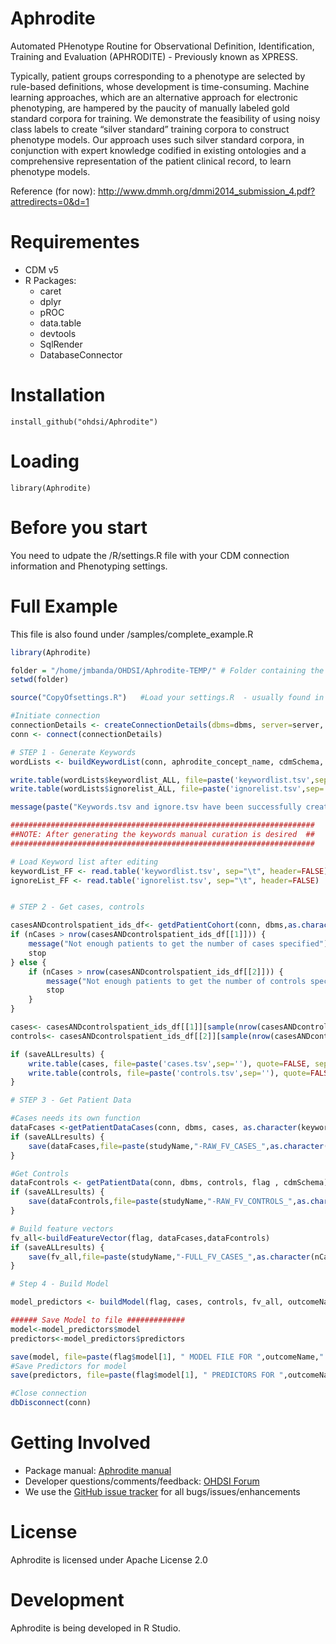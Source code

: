 # Aphrodite

Automated PHenotype Routine for Observational Definition, Identification, Training and Evaluation (APHRODITE) - Previously known as XPRESS. 

Typically, patient groups corresponding to a phenotype are selected by rule-based definitions, whose development is time-consuming. Machine learning approaches, which are an alternative approach for electronic phenotyping, are hampered by the paucity of manually labeled gold standard corpora for training. We demonstrate the feasibility of using noisy class labels to create “silver standard” training corpora to construct phenotype models. Our approach uses such silver standard corpora, in conjunction with expert knowledge codified in existing ontologies and a comprehensive representation of the patient clinical record, to learn phenotype models.

Reference (for now): http://www.dmmh.org/dmmi2014_submission_4.pdf?attredirects=0&d=1

Requirementes
===================
- CDM v5
- R Packages:
	- caret
	- dplyr
	- pROC
    - data.table
	- devtools
	- SqlRender
	- DatabaseConnector

Installation
===================

```
install_github("ohdsi/Aphrodite")
```

Loading
===================

```
library(Aphrodite)
```

Before you start
===================

You need to udpate the /R/settings.R file with your CDM connection information and Phenotyping settings.

Full Example
===================

This file is also found under /samples/complete_example.R

```r
library(Aphrodite)

folder = "/home/jmbanda/OHDSI/Aphrodite-TEMP/" # Folder containing the R files and outputs, use forward slashes
setwd(folder)

source("CopyOfsettings.R")   #Load your settings.R  - usually found in ../R/settings.R   - Don't forget to edit it

#Initiate connection
connectionDetails <- createConnectionDetails(dbms=dbms, server=server, user=user, password=pw, schema=cdmSchema, port=port)
conn <- connect(connectionDetails)

# STEP 1 - Generate Keywords
wordLists <- buildKeywordList(conn, aphrodite_concept_name, cdmSchema, dbms)

write.table(wordLists$keywordlist_ALL, file=paste('keywordlist.tsv',sep=''), quote=FALSE, sep='\t', row.names = FALSE, col.names = FALSE)
write.table(wordLists$ignorelist_ALL, file=paste('ignorelist.tsv',sep=''), quote=FALSE, sep='\t', row.names = FALSE, col.names = FALSE)

message(paste("Keywords.tsv and ignore.tsv have been successfully created for ",aphrodite_concept_name,sep = ""))

####################################################################
##NOTE: After generating the keywords manual curation is desired  ##
####################################################################

# Load Keyword list after editing
keywordList_FF <- read.table('keywordlist.tsv', sep="\t", header=FALSE)
ignoreList_FF <- read.table('ignorelist.tsv', sep="\t", header=FALSE)


# STEP 2 - Get cases, controls

casesANDcontrolspatient_ids_df<- getdPatientCohort(conn, dbms,as.character(keywordList_FF$V3),as.character(ignoreList_FF$V3), cdmSchema,nCases,nControls)
if (nCases > nrow(casesANDcontrolspatient_ids_df[[1]])) {
    message("Not enough patients to get the number of cases specified")
    stop
} else {
    if (nCases > nrow(casesANDcontrolspatient_ids_df[[2]])) {
        message("Not enough patients to get the number of controls specified")
        stop
    }
}

cases<- casesANDcontrolspatient_ids_df[[1]][sample(nrow(casesANDcontrolspatient_ids_df[[1]]), nCases), ]
controls<- casesANDcontrolspatient_ids_df[[2]][sample(nrow(casesANDcontrolspatient_ids_df[[2]]), nControls), ]

if (saveALLresults) {
    write.table(cases, file=paste('cases.tsv',sep=''), quote=FALSE, sep='\t', row.names = FALSE, col.names = FALSE)
    write.table(controls, file=paste('controls.tsv',sep=''), quote=FALSE, sep='\t', row.names = FALSE, col.names = FALSE)
}

# STEP 3 - Get Patient Data

#Cases needs its own function
dataFcases <-getPatientDataCases(conn, dbms, cases, as.character(keywordList_FF$V3),as.character(ignoreList_FF$V3), flag , cdmSchema)
if (saveALLresults) {
    save(dataFcases,file=paste(studyName,"-RAW_FV_CASES_",as.character(nCases),".Rda",sep=''))
}

#Get Controls
dataFcontrols <- getPatientData(conn, dbms, controls, flag , cdmSchema)
if (saveALLresults) {
    save(dataFcontrols,file=paste(studyName,"-RAW_FV_CONTROLS_",as.character(nControls),".Rda",sep=''))
}

# Build feature vectors
fv_all<-buildFeatureVector(flag, dataFcases,dataFcontrols)
if (saveALLresults) {
    save(fv_all,file=paste(studyName,"-FULL_FV_CASES_",as.character(nCases),"_CONTROLS_",as.character(nControls),".Rda",sep=''))
}

# Step 4 - Build Model

model_predictors <- buildModel(flag, cases, controls, fv_all, outcomeName)

###### Save Model to file #############
model<-model_predictors$model
predictors<-model_predictors$predictors

save(model, file=paste(flag$model[1], " MODEL FILE FOR ",outcomeName,".Rda",sep=''))
#Save Predictors for model
save(predictors, file=paste(flag$model[1], " PREDICTORS FOR ",outcomeName,".Rda",sep=''))

#Close connection
dbDisconnect(conn)


```
Getting Involved
=============
* Package manual: [Aphrodite manual](https://github.com/OHDSI/Aphrodite/raw/master/man/Aphrodite.pdf) 
* Developer questions/comments/feedback: <a href="http://forums.ohdsi.org/c/developers">OHDSI Forum</a>
* We use the <a href="../../issues">GitHub issue tracker</a> for all bugs/issues/enhancements

License
=======
Aphrodite is licensed under Apache License 2.0

Development
============
Aphrodite is being developed in R Studio.

